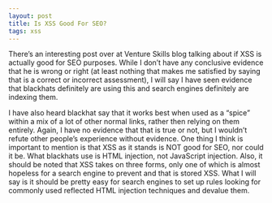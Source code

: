 ```yaml
---
layout: post
title: Is XSS Good For SEO?
tags: xss
---
```


There’s an interesting post over at Venture Skills blog talking about if XSS is actually good for SEO purposes. While I don’t have any conclusive evidence that he is wrong or right (at least nothing that makes me satisfied by saying that is a correct or incorrect assessment), I will say I have seen evidence that blackhats definitely are using this and search engines definitely are indexing them.

I have also heard blackhat say that it works best when used as a “spice” within a mix of a lot of other normal links, rather then relying on them entirely. Again, I have no evidence that that is true or not, but I wouldn’t refute other people’s experience without evidence. One thing I think is important to mention is that XSS as it stands is NOT good for SEO, nor could it be. What blackhats use is HTML injection, not JavaScript injection. Also, it should be noted that XSS takes on three forms, only one of which is almost hopeless for a search engine to prevent and that is stored XSS. What I will say is it should be pretty easy for search engines to set up rules looking for commonly used reflected HTML injection techniques and devalue them.
